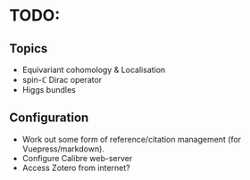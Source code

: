 # TODO:

## Topics
- Equivariant cohomology & Localisation
- spin-$\mathbb{C}$ Dirac operator
- Higgs bundles

## Configuration
- Work out some form of reference/citation management (for Vuepress/markdown).
- Configure Calibre web-server
- Access Zotero from internet?